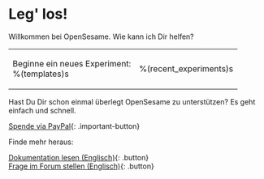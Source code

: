 # Leg' los!

Willkommen bei OpenSesame. Wie kann ich Dir helfen?

<table><tr><td>

Beginne ein neues Experiment:<br />
%(templates)s

</td><td>

%(recent_experiments)s

</td></tr></table>

Hast Du Dir schon einmal überlegt OpenSesame zu unterstützen? Es geht einfach und schnell.

[Spende via PayPal](https://www.paypal.com/cgi-bin/webscr?cmd=_s-xclick&hosted_button_id=QEWKSAY4WMKRW){: .important-button}

Finde mehr heraus:

[Dokumentation lesen (Englisch)](http://osdoc.cogsci.nl){: .button}<br />
[Frage im Forum stellen (Englisch)](http://forum.cogsci.nl){: .button}<br />
